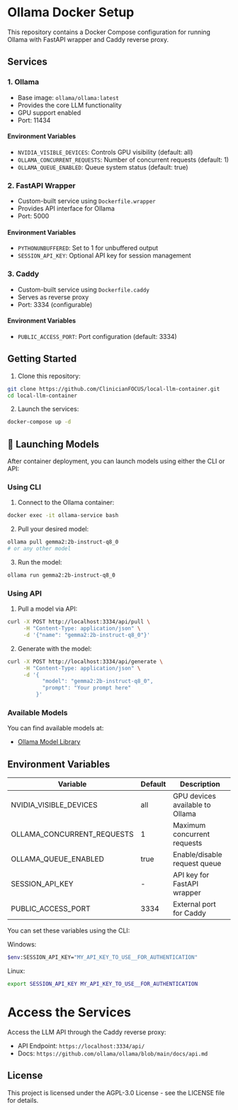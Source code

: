 # Ollama Docker Setup

This repository contains a Docker Compose configuration for running Ollama with FastAPI wrapper and Caddy reverse proxy.

## Services

### 1. Ollama

- Base image: `ollama/ollama:latest`
- Provides the core LLM functionality
- GPU support enabled
- Port: 11434

#### Environment Variables

- `NVIDIA_VISIBLE_DEVICES`: Controls GPU visibility (default: all)
- `OLLAMA_CONCURRENT_REQUESTS`: Number of concurrent requests (default: 1)
- `OLLAMA_QUEUE_ENABLED`: Queue system status (default: true)

### 2. FastAPI Wrapper

- Custom-built service using `Dockerfile.wrapper`
- Provides API interface for Ollama
- Port: 5000

#### Environment Variables

- `PYTHONUNBUFFERED`: Set to 1 for unbuffered output
- `SESSION_API_KEY`: Optional API key for session management

### 3. Caddy

- Custom-built service using `Dockerfile.caddy`
- Serves as reverse proxy
- Port: 3334 (configurable)

#### Environment Variables

- `PUBLIC_ACCESS_PORT`: Port configuration (default: 3334)

## Getting Started

1. Clone this repository:

```bash
git clone https://github.com/ClinicianFOCUS/local-llm-container.git
cd local-llm-container
```

2. Launch the services:

```bash
docker-compose up -d
```

## 🚀 Launching Models

After container deployment, you can launch models using either the CLI or API:

### Using CLI

1. Connect to the Ollama container:

```bash
docker exec -it ollama-service bash
```

2. Pull your desired model:

```bash
ollama pull gemma2:2b-instruct-q8_0
# or any other model
```

3. Run the model:

```bash
ollama run gemma2:2b-instruct-q8_0
```

### Using API

1. Pull a model via API:

```bash
curl -X POST http://localhost:3334/api/pull \
     -H "Content-Type: application/json" \
     -d '{"name": "gemma2:2b-instruct-q8_0"}'
```

2. Generate with the model:

```bash
curl -X POST http://localhost:3334/api/generate \
     -H "Content-Type: application/json" \
     -d '{
           "model": "gemma2:2b-instruct-q8_0",
           "prompt": "Your prompt here"
         }'
```

### Available Models

You can find available models at:

- [Ollama Model Library](https://ollama.ai/library)

## Environment Variables

| Variable                   | Default | Description                     |
| -------------------------- | ------- | ------------------------------- |
| NVIDIA_VISIBLE_DEVICES     | all     | GPU devices available to Ollama |
| OLLAMA_CONCURRENT_REQUESTS | 1       | Maximum concurrent requests     |
| OLLAMA_QUEUE_ENABLED       | true    | Enable/disable request queue    |
| SESSION_API_KEY            | -       | API key for FastAPI wrapper     |
| PUBLIC_ACCESS_PORT         | 3334    | External port for Caddy         |

You can set these variables using the CLI:

Windows:

```bash
$env:SESSION_API_KEY="MY_API_KEY_TO_USE__FOR_AUTHENTICATION"
```

Linux:

```bash
export SESSION_API_KEY MY_API_KEY_TO_USE__FOR_AUTHENTICATION
```

# Access the Services

Access the LLM API through the Caddy reverse proxy:

- API Endpoint: `https://localhost:3334/api/`
- Docs: `https://github.com/ollama/ollama/blob/main/docs/api.md`

## License

This project is licensed under the AGPL-3.0 License - see the LICENSE file for details.
